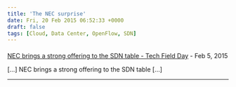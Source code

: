 ```yaml
---
title: 'The NEC surprise'
date: Fri, 20 Feb 2015 06:52:33 +0000
draft: false
tags: [Cloud, Data Center, OpenFlow, SDN]
---
```



#### 
[NEC brings a strong offering to the SDN table - Tech Field Day](http://techfieldday.com/2015/nec-brings-a-strong-offering-to-the-sdn-table/ "") - <time datetime="2015-02-20 07:04:18">Feb 5, 2015</time>

\[…\] NEC brings a strong offering to the SDN table \[…\]
<hr />
